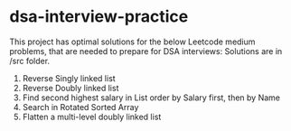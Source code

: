 # dsa-interview-practice
This project has optimal solutions for the below Leetcode medium problems, that are needed to prepare for DSA interviews:
Solutions are in /src folder.

1. Reverse Singly linked list
2. Reverse Doubly linked list
3. Find second highest salary in List<Person> order by Salary first, then by Name
4. Search in Rotated Sorted Array
5. Flatten a multi-level doubly linked list
